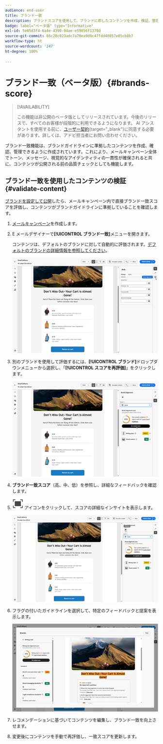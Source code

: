 ```yaml
---
audience: end-user
title: ブランド一致
description: ブランドスコアを使用して、ブランドに即したコンテンツを作成、検証、管理する方法について説明します。
badge: label="ベータ版" type="Informative"
exl-id: 5e65d3f4-6a4e-4390-94ae-e59856f1370d
source-git-commit: 86c28c023adc7a70ea9d0c47fdd40857e05cb8b7
workflow-type: ht
source-wordcount: '247'
ht-degree: 100%

---
```


# ブランド一致（ベータ版）{#brands-score}

>[!AVAILABILITY]
>
>この機能は非公開のベータ版としてリリースされています。今後のリリースで、すべてのお客様が段階的に利用できるようになります。
>AI アシスタントを使用する前に、[ユーザー契約](https://www.adobe.com/jp/legal/licenses-terms/adobe-dx-gen-ai-user-guidelines.html){target="_blank"}に同意する必要があります。詳しくは、アドビ担当者にお問い合わせください。

ブランド一致機能は、ブランドガイドラインに準拠したコンテンツを作成、確認、管理できるように作成されています。これにより、メールキャンペーン全体でトーン、メッセージ、視覚的なアイデンティティの一貫性が確保されると共に、コンテンツが公開される前の品質チェックとしても機能します。

## ブランド一致を使用したコンテンツの検証 {#validate-content}

[ブランドを設定して公開](brands.md)したら、メールキャンペーン内で直接ブランド一致スコアを評価し、コンテンツがブランドガイドラインに準拠していることを確認します。

1. [メールキャンペーン](../email/create-email.md)を作成します。

1. E メールデザイナーで&#x200B;**[!UICONTROL ブランド一致]**&#x200B;メニューを開きます。

   コンテンツは、デフォルトのブランドに対して自動的に評価されます。[デフォルトのブランドの詳細情報を参照してください](brands.md)。

   ![](assets/brand-score-1.png)

1. 別のブランドを使用して評価するには、**[!UICONTROL ブランド]**&#x200B;ドロップダウンメニューから選択し、「**[!UICONTROL スコアを再評価]**」をクリックします。

   ![](assets/brand-score-2.png)

1. **ブランド一致スコア**（高、中、低）を参照し、詳細なフィードバックを確認します。

1. ![詳細画像の代替テキスト](assets/do-not-localize/Smock_FullScreen_18_N.svg "フルスクリーン") アイコンをクリックして、スコアの詳細なインサイトを表示します。

   ![](assets/brand-score-3.png)

1. フラグの付いたガイドラインを選択して、特定のフィードバックと提案を表示します。

   ![](assets/brand-score-4.png)

1. レコメンデーションに基づいてコンテンツを編集し、ブランド一致を向上させます。

1. 変更後にコンテンツを手動で再評価し、一致スコアを更新します。
